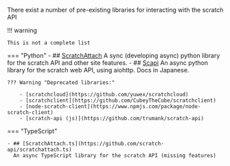 There exist a number of pre-existing libraries for interacting with the scratch API

!!! warning

    This is not a complete list

=== "Python"
    - ## [ScratchAttach](https://github.com/TimMcCool/scratchattach)
      A sync (developing async) python library for the scratch API and other site features.
    - ## [Scapi](https://github.com/kakeruzoku/scapi)
      An async python library for the scratch web API, using aiohttp. Docs in Japanese.

    ??? Warning "Deprecated libraries:"

        - [scratchcloud](https://github.com/yuwex/scratchcloud)
        - [scratchclient](https://github.com/CubeyTheCube/scratchclient)
        - [node-scratch-client](https://www.npmjs.com/package/node-scratch-client)
        - [scratch-api (js)](https://github.com/trumank/scratch-api)

=== "TypeScript"
    
    - ## [ScratchAttach.ts](https://github.com/scratch-api/scratchattach.ts)
      An async TypeScript library for the scratch API (missing features)